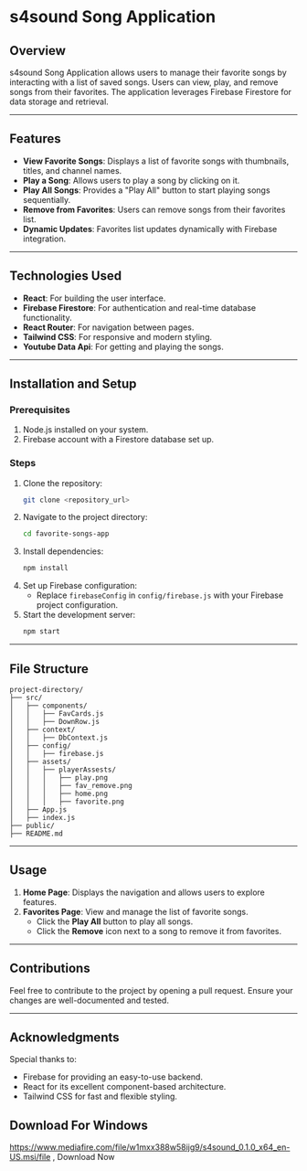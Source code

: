 # s4sound Song Application

## Overview

s4sound Song Application allows users to manage their favorite songs by interacting with a list of saved songs. Users can view, play, and remove songs from their favorites. The application leverages Firebase Firestore for data storage and retrieval.

---

## Features

- **View Favorite Songs**: Displays a list of favorite songs with thumbnails, titles, and channel names.
- **Play a Song**: Allows users to play a song by clicking on it.
- **Play All Songs**: Provides a "Play All" button to start playing songs sequentially.
- **Remove from Favorites**: Users can remove songs from their favorites list.
- **Dynamic Updates**: Favorites list updates dynamically with Firebase integration.

---

## Technologies Used

- **React**: For building the user interface.
- **Firebase Firestore**: For authentication and real-time database functionality.
- **React Router**: For navigation between pages.
- **Tailwind CSS**: For responsive and modern styling.
- **Youtube Data Api**: For getting and playing the songs.

---

## Installation and Setup

### Prerequisites

1. Node.js installed on your system.
2. Firebase account with a Firestore database set up.

### Steps

1. Clone the repository:
   ```bash
   git clone <repository_url>
   ```
2. Navigate to the project directory:
   ```bash
   cd favorite-songs-app
   ```
3. Install dependencies:
   ```bash
   npm install
   ```
4. Set up Firebase configuration:
   - Replace `firebaseConfig` in `config/firebase.js` with your Firebase project configuration.
5. Start the development server:
   ```bash
   npm start
   ```

---

## File Structure

```
project-directory/
├── src/
│   ├── components/
│   │   ├── FavCards.js
│   │   ├── DownRow.js
│   ├── context/
│   │   ├── DbContext.js
│   ├── config/
│   │   ├── firebase.js
│   ├── assets/
│   │   ├── playerAssests/
│   │   │   ├── play.png
│   │   │   ├── fav_remove.png
│   │   │   ├── home.png
│   │   │   ├── favorite.png
│   ├── App.js
│   ├── index.js
├── public/
├── README.md
```

---

## Usage

1. **Home Page**: Displays the navigation and allows users to explore features.
2. **Favorites Page**: View and manage the list of favorite songs.
   - Click the **Play All** button to play all songs.
   - Click the **Remove** icon next to a song to remove it from favorites.

---

## Contributions

Feel free to contribute to the project by opening a pull request. Ensure your changes are well-documented and tested.

---

## Acknowledgments

Special thanks to:

- Firebase for providing an easy-to-use backend.
- React for its excellent component-based architecture.
- Tailwind CSS for fast and flexible styling.

## Download For Windows

https://www.mediafire.com/file/w1mxx388w58ijg9/s4sound_0.1.0_x64_en-US.msi/file , Download Now
